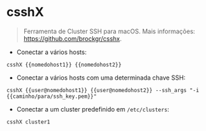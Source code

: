 # csshX

> Ferramenta de Cluster SSH para macOS.
> Mais informações: <https://github.com/brockgr/csshx>.

- Conectar a vários hosts:

`csshX {{nomedohost1}} {{nomedohost2}}`

- Conectar a vários hosts com uma determinada chave SSH:

`csshX {{user@nomedohost1}} {{user@nomedohost2}} --ssh_args "-i {{caminho/para/ssh_key.pem}}"`

- Conectar a um cluster predefinido em `/etc/clusters`:

`csshX cluster1`
